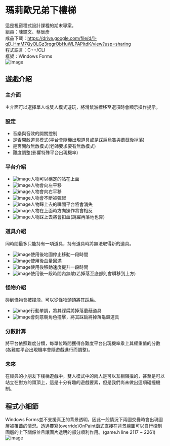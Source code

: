 # 瑪莉歐兄弟下樓梯
這是視窗程式設計課程的期末專案。<br>
組員：陳鐿文、蔡辰彥<br>
成品下載：https://drive.google.com/file/d/1-qD_HmM7QyOLGz3rqgrObHuWLPAPltdK/view?usp=sharing<br>
程式語言：C++/CLI<br>
框架：Windows Forms<br>
![Image](https://github.com/lksj51790q/mario-bros-go-downstairs/blob/main/MarioBroDemo.gif)<br>
## 遊戲介紹
### 主介面
主介面可以選擇單人或雙人模式遊玩，將滑鼠游標移至選項時會顯示操作提示。
### 設定
* 音樂與音效的開關控制
* 是否開啟道具模式(平台會隨機出現道具或是踩扁烏龜與蘑菇後掉落)
* 是否開啟無敵模式(老師要求要有無敵模式)
* 難度調整(影響特殊平台出現機率)
### 平台介紹
* ![image](https://github.com/lksj51790q/mario_bros_go_downstairs/blob/main/final/img/platform_ground.png)人物可以穩定的站在上面<br>
* ![image](https://github.com/lksj51790q/mario_bros_go_downstairs/blob/main/final/img/platform_log_left.png)人物會向左平移<br>
* ![image](https://github.com/lksj51790q/mario_bros_go_downstairs/blob/main/final/img/platform_log_right.png)人物會向右平移<br>
* ![image](https://github.com/lksj51790q/mario_bros_go_downstairs/blob/main/final/img/platform_cloud.png)人物會不斷被彈起<br>
* ![image](https://github.com/lksj51790q/mario_bros_go_downstairs/blob/main/final/img/platform_eyes_cloud.png)人物踩上去的瞬間平台將會消失<br>
* ![image](https://github.com/lksj51790q/mario_bros_go_downstairs/blob/main/final/img/platform_mushroom.png)人物在上面時方向操作將會相反<br>
* ![image](https://github.com/lksj51790q/mario_bros_go_downstairs/blob/main/final/img/platform_spike.png)人物踩上去將會扣血(跳躍再落地也算)<br>
### 道具介紹
同時間最多只能持有一項道具，持有道具時將無法取得新的道具。<br>
* ![image](https://github.com/lksj51790q/mario_bros_go_downstairs/blob/main/final/img/item_clock.png)使用後地圖停止移動一段時間<br>
* ![image](https://github.com/lksj51790q/mario_bros_go_downstairs/blob/main/final/img/item_mushroom.png)使用後血量回滿<br>
* ![image](https://github.com/lksj51790q/mario_bros_go_downstairs/blob/main/final/img/item_speed.png)使用後移動速度提升一段時間<br>
* ![image](https://github.com/lksj51790q/mario_bros_go_downstairs/blob/main/final/img/item_star.png)使用後一段時間內無敵(若掉落至底部則會瞬移到上方)<br>
### 怪物介紹
碰到怪物會被撞飛，可以從怪物頭頂將其踩扁。<br>
* ![image](https://github.com/lksj51790q/mario_bros_go_downstairs/blob/main/final/img/mush_stand.png)行動單調，將其踩扁將掉落蘑菇道具<br>
* ![image](https://github.com/lksj51790q/mario_bros_go_downstairs/blob/main/final/img/turtle_stand_right.png)會刻意朝角色撞擊，將其踩扁將掉落龜殼道具<br>
### 分數計算
將平台依照難度分類，每單位時間獲得各難度平台出現機率乘上其權重值的分數(各難度平台出現機率會隨遊戲進行而調整)。
### 未來
在經典的小朋友下樓梯遊戲中，雙人模式中的兩人是可以互相阻擋的，甚至是可以站立在對方的頭頂上，這是十分有趣的遊戲要素，但是我們尚未做出這項碰撞機制。

## 程式小細節
Windows Forms並不支援真正的背景透明，因此一般情況下兩圖交疊時會出現圖層被覆蓋的情況。透過覆寫(override)OnPaint函式直接在背景繪圖可以自行控制圖層的上下關係並且讓圖片透明的部分順利作用。(game.h line 2117 ~ 2261)<br>
![image](https://github.com/lksj51790q/mario_bros_go_downstairs/blob/main/override_compare.png)<br>
